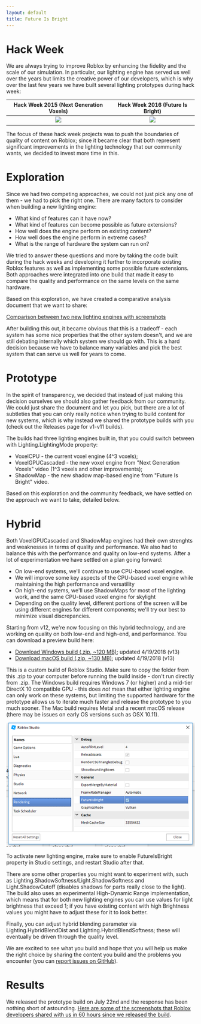 ```yaml
---
layout: default
title: Future Is Bright
---
```


# Hack Week

We are always trying to improve Roblox by enhancing the fidelity and the scale of our simulation. In particular, our lighting engine has served us well over the years but limits the creative power of our developers, which is why over the last few years we have built several lighting prototypes during hack week:

| Hack Week 2015 (Next Generation Voxels) | Hack Week 2016 (Future Is Bright) |
|:-:|:-:|
| [![](https://img.youtube.com/vi/z5TmqDtpwSM/0.jpg)](https://www.youtube.com/watch?v=z5TmqDtpwSM) | [![](https://img.youtube.com/vi/lrvOGqC9ZjQ/0.jpg)](https://www.youtube.com/watch?v=lrvOGqC9ZjQ) |

The focus of these hack week projects was to push the boundaries of quality of content on Roblox; since it became clear that both represent significant improvements in the lighting technology that our community wants, we decided to invest more time in this.

# Exploration

Since we had two competing approaches, we could not just pick any one of them - we had to pick the right one. There are many factors to consider when building a new lighting engine:

* What kind of features can it have now?
* What kind of features can become possible as future extensions?
* How well does the engine perform on existing content?
* How well does the engine perform in extreme cases?
* What is the range of hardware the system can run on?

We tried to answer these questions and more by taking the code built during the hack weeks and developing it further to incorporate existing Roblox features as well as implementing some possible future extensions. Both approaches were integrated into one build that made it easy to compare the quality and performance on the same levels on the same hardware.

Based on this exploration, we have created a comparative analysis document that we want to share:

[Comparison between two new lighting engines with screenshots](compare)

After building this out, it became obvious that this is a tradeoff - each system has some nice properties that the other system doesn't, and we are still debating internally which system we should go with. This is a hard decision because we have to balance many variables and pick the best system that can serve us well for years to come.

# Prototype

In the spirit of transparency, we decided that instead of just making this decision ourselves we should also gather feedback from our community. We could just share the document and let you pick, but there are a lot of subtleties that you can only really notice when trying to build content for new systems, which is why instead we shared the prototype builds with you (check out the Releases page for v1-v11 builds).

The builds had three lighting engines built in, that you could switch between with Lighting.LightingMode property:

* VoxelCPU - the current voxel engine (4^3 voxels);
* VoxelGPUCascaded - the new voxel engine from "Next Generation Voxels" video (1^3 voxels and other improvements);
* ShadowMap -  the new shadow map-based engine from "Future Is Bright" video.

Based on this exploration and the community feedback, we have settled on the approach we want to take, detailed below.

# Hybrid

Both VoxelGPUCascaded and ShadowMap engines had their own strenghts and weaknesses in terms of quality and performance. We also had to balance this with the performance and quality on low-end systems. After a lot of experimentation we have settled on a plan going forward:

- On low-end systems, we'll continue to use CPU-based voxel engine.
- We will improve some key aspects of the CPU-based voxel engine while maintaining the high performance and versatility
- On high-end systems, we'll use ShadowMaps for most of the lighting work, and the same CPU-based voxel engine for skylight
- Depending on the quality level, different portions of the screen will be using different engines for different components; we'll try our best to minimize visual discrepancies.

Starting from v12, we're now focusing on this hybrid technology, and are working on quality on both low-end and high-end, and performance. You can download a preview build here:

- [Download Windows build (.zip, ~120 MB)](https://github.com/Roblox/future-is-bright/releases/download/v13/future-is-bright-v13.zip); updated 4/19/2018 (v13)
- [Download macOS build (.zip, ~130 MB)](https://github.com/Roblox/future-is-bright/releases/download/v13/future-is-bright-v13-mac.zip); updated 4/19/2018 (v13)

This is a custom build of Roblox Studio. Make sure to copy the folder from this .zip to your computer before running the build inside - don't run directly from .zip. The Windows build requires Windows 7 (or higher) and a mid-tier DirectX 10 compatible GPU - this does *not* mean that either lighting engine can only work on these systems, but limiting the supported hardware for the prototype allows us to iterate much faster and release the prototype to you much sooner. The Mac build requires Metal and a recent macOS release (there may be issues on early OS versions such as OSX 10.11).

<img src="images/mode_switch.png">

To activate new lighting engine, make sure to enable FutureIsBright property in Studio settings, and restart Studio after that.

There are some other properties you might want to experiment with, such as Lighting.ShadowSoftness/Light.ShadowSoftness and Light.ShadowCutoff (disables shadows for parts really close to the light). The build also uses an experimental High-Dynamic Range implementation, which means that for both new lighting engines you can use values for light brightness that exceed 1; if you have existing content with high Brightness values you might have to adjust these for it to look better.

Finally, you can adjust hybrid blending parameter via Lighting.HybridBlendDist and Lighting.HybridBlendSoftness; these will eventually be driven through the quality level.

We are excited to see what you build and hope that you will help us make the right choice by sharing the content you build and the problems you encounter (you can [report issues on GitHub](https://github.com/Roblox/future-is-bright/issues)).

# Results

We released the prototype build on July 22nd and the response has been nothing short of astounding. [Here are some of the screenshots that Roblox developers shared with us in 60 hours since we released the build](results).
